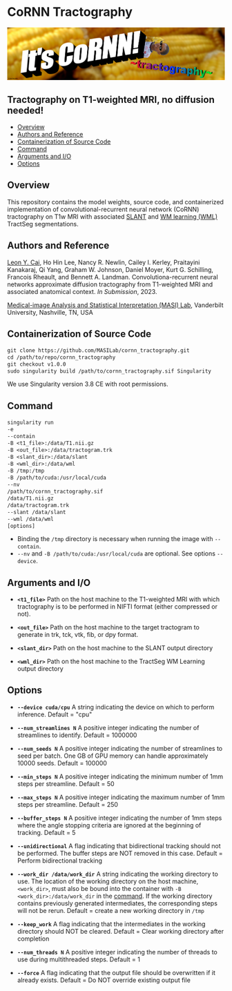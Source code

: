 # CoRNN Tractography

![itscornn](https://github.com/MASILab/cornn_tractography/blob/master/CoRNN.png?raw=true)

## Tractography on T1-weighted MRI, no diffusion needed!

* [Overview](#overview)
* [Authors and Reference](#authors-and-reference)
* [Containerization of Source Code](#containerization-of-source-code)
* [Command](#command)
* [Arguments and I/O](#arguments-and-io)
* [Options](#options)

## Overview

This repository contains the model weights, source code, and containerized implementation of convolutional-recurrent neural network (CoRNN) tractography on T1w MRI with associated [SLANT](https://github.com/MASILab/SLANTbrainSeg) and [WM learning (WML)](https://github.com/MASILab/WM_learning_release) TractSeg segmentations. 

## Authors and Reference

[Leon Y. Cai](mailto:leon.y.cai@vanderbilt.edu), Ho Hin Lee, Nancy R. Newlin, Cailey I. Kerley, Praitayini Kanakaraj, Qi Yang, Graham W. Johnson, Daniel Moyer, Kurt G. Schilling, Francois Rheault, and Bennett A. Landman. Convolutiona-recurrent neural networks approximate diffusion tractography from T1-weighted MRI and associated anatomical context. *In Submission*, 2023.

[Medical-image Analysis and Statistical Interpretation (MASI) Lab](https://my.vanderbilt.edu/masi), Vanderbilt University, Nashville, TN, USA

## Containerization of Source Code

    git clone https://github.com/MASILab/cornn_tractography.git
    cd /path/to/repo/cornn_tractography
    git checkout v1.0.0
    sudo singularity build /path/to/cornn_tractography.sif Singularity

We use Singularity version 3.8 CE with root permissions.

## Command

    singularity run 
    -e 
    --contain
    -B <t1_file>:/data/T1.nii.gz
    -B <out_file>:/data/tractogram.trk
    -B <slant_dir>:/data/slant
    -B <wml_dir>:/data/wml
    -B /tmp:/tmp
    -B /path/to/cuda:/usr/local/cuda
    --nv
    /path/to/cornn_tractography.sif
    /data/T1.nii.gz
    /data/tractogram.trk
    --slant /data/slant
    --wml /data/wml
    [options]
    
* Binding the `/tmp` directory is necessary when running the image with `--contain`.
* `--nv` and `-B /path/to/cuda:/usr/local/cuda` are optional. See options `--device`.

## Arguments and I/O

* **`<t1_file>`** Path on the host machine to the T1-weighted MRI with which tractography is to be performed in NIFTI format (either compressed or not).

* **`<out_file>`** Path on the host machine to the target tractogram to generate in trk, tck, vtk, fib, or dpy format.

* **`<slant_dir>`** Path on the host machine to the SLANT output directory

* **`<wml_dir>`** Path on the host machine to the TractSeg WM Learning output directory

## Options

* **`--device cuda/cpu`** A string indicating the device on which to perform inference. Default = "cpu"

* **`--num_streamlines N`** A positive integer indicating the number of streamlines to identify. Default = 1000000

* **`--num_seeds N`** A positive integer indicating the number of streamlines to seed per batch. One GB of GPU memory can handle approximately 10000 seeds. Default = 100000

* **`--min_steps N`** A positive integer indicating the minimum number of 1mm steps per streamline. Default = 50

* **`--max_steps N`** A positive integer indicating the maximum number of 1mm steps per streamline. Default = 250

* **`--buffer_steps N`** A positive integer indicating the number of 1mm steps where the angle stopping criteria are ignored at the beginning of tracking. Default = 5

* **`--unidirectional`** A flag indicating that bidirectional tracking should not be performed. The buffer steps are NOT removed in this case. Default = Perform bidirectional tracking

* **`--work_dir /data/work_dir`** A string indicating the working directory to use. The location of the working directory on the host machine, `<work_dir>`, must also be bound into the container with `-B <work_dir>:/data/work_dir` in the [command](#command). If the working directory contains previously generated intermediates, the corresponding steps will not be rerun. Default = create a new working directory in `/tmp`

* **`--keep_work`** A flag indicating that the intermediates in the working directory should NOT be cleared. Default = Clear working directory after completion

* **`--num_threads N`** A positive integer indicating the number of threads to use during multithreaded steps. Default = 1

* **`--force`** A flag indicating that the output file should be overwritten if it already exists. Default = Do NOT override existing output file
